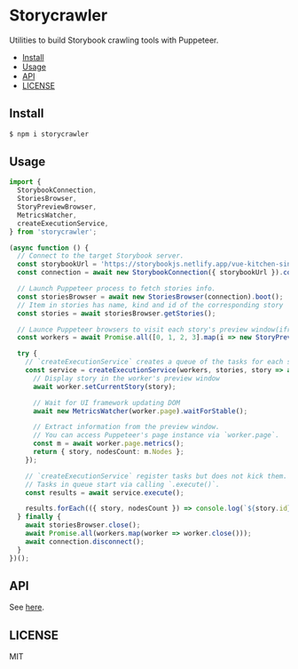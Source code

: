 # Storycrawler

Utilities to build Storybook crawling tools with Puppeteer.

<!-- toc -->

- [Install](#install)
- [Usage](#usage)
- [API](#api)
- [LICENSE](#license)

<!-- tocstop -->

## Install

```sh
$ npm i storycrawler
```

## Usage

```ts
import {
  StorybookConnection,
  StoriesBrowser,
  StoryPreviewBrowser,
  MetricsWatcher,
  createExecutionService,
} from 'storycrawler';

(async function () {
  // Connect to the target Storybook server.
  const storybookUrl = 'https://storybookjs.netlify.app/vue-kitchen-sink';
  const connection = await new StorybookConnection({ storybookUrl }).connect();

  // Launch Puppeteer process to fetch stories info.
  const storiesBrowser = await new StoriesBrowser(connection).boot();
  // Item in stories has name, kind and id of the corresponding story
  const stories = await storiesBrowser.getStories();

  // Launce Puppeteer browsers to visit each story's preview window(iframe.html)
  const workers = await Promise.all([0, 1, 2, 3].map(i => new StoryPreviewBrowser(connection, i).boot()));

  try {
    // `createExecutionService` creates a queue of the tasks for each story.
    const service = createExecutionService(workers, stories, story => async worker => {
      // Display story in the worker's preview window
      await worker.setCurrentStory(story);

      // Wait for UI framework updating DOM
      await new MetricsWatcher(worker.page).waitForStable();

      // Extract information from the preview window.
      // You can access Puppeteer's page instance via `worker.page`.
      const m = await worker.page.metrics();
      return { story, nodesCount: m.Nodes };
    });

    // `createExecutionService` register tasks but does not kick them.
    // Tasks in queue start via calling `.execute()`.
    const results = await service.execute();

    results.forEach(({ story, nodesCount }) => console.log(`${story.id}: ${nodesCount}`));
  } finally {
    await storiesBrowser.close();
    await Promise.all(workers.map(worker => worker.close()));
    await connection.disconnect();
  }
})();
```

## API

See [here](https://reg-viz.github.io/storycap/typedoc/storycrawler/index.html).

## LICENSE

MIT
